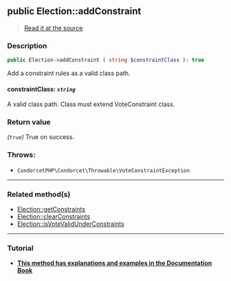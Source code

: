 ## public Election::addConstraint

> [Read it at the source](https://github.com/julien-boudry/Condorcet/blob/master/src/Election.php#L364)

### Description    

```php
public Election->addConstraint ( string $constraintClass ): true
```

Add a constraint rules as a valid class path.
    

#### **constraintClass:** *`string`*   
A valid class path. Class must extend VoteConstraint class.    


### Return value   

*(`true`)* True on success.



### Throws:   

* ```CondorcetPHP\Condorcet\Throwable\VoteConstraintException``` 

---------------------------------------

### Related method(s)      

* [Election::getConstraints](/Docs/api-reference/Election%20Class/Election--getConstraints.md)    
* [Election::clearConstraints](/Docs/api-reference/Election%20Class/Election--clearConstraints.md)    
* [Election::isVoteValidUnderConstraints](/Docs/api-reference/Election%20Class/Election--isVoteValidUnderConstraints.md)    

---------------------------------------

### Tutorial

* **[This method has explanations and examples in the Documentation Book](https://www.condorcet.io/3.AsPhpLibrary/5.Votes/4.VoteConstraints)**    
